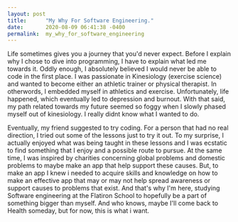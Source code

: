 ```yaml
---
layout: post
title:      "My Why For Software Engineering."
date:       2020-08-09 06:41:38 -0400
permalink:  my_why_for_software_engineering
---
```



<p> Life sometimes gives you a journey that you'd never expect.  Before I explain why I chose to dive into programming, I have to explain what led me towards it.  Oddly enough, I absolutely believed I would never  be able to code in the first place.  I was passionate in Kinesiology (exercise science) and wanted to become either an athletic trainer or  physical therapist.  In otherwords, I embedded myself in athletics and exercise.  Unfortunately, life happened, which eventually led to depression and burnout.  With that said, my path related towards my future seemed so foggy when I slowly phased myself out of kinesiology.  I really didnt know what I wanted to do.</p>  

<p>Eventually, my friend suggested to try coding.  For a person that had no real direction, I tried out some of the lessons just to try it out.  To my surprise, I actually enjoyed what was being taught in these lessons and I was ecstatic to find something that I enjoy and a possible route to pursue.  At the same time, I was inspired by charities concerning global problems and domestic problems to maybe make an app that help support these causes.  But, to make an app I knew i needed to acquire skills and knowledge on how to make an effective app that may or may not help spread awareness or support causes to problems that exist. And that's why I'm here, studying Software engineering at the Flatiron School to hopefully be a part of something bigger than myself.  And who knows, maybe I'll come back to Health someday, but for now, this is what i want.</p>





